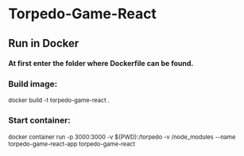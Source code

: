 # Torpedo-Game-React


## Run in Docker

#### At first enter the folder where Dockerfile can be found.

### Build image:
<sub>docker build -t torpedo-game-react .</sub>

### Start container:
<sub>docker container run -p 3000:3000 -v ${PWD}:/torpedo -v /node_modules --name torpedo-game-react-app  torpedo-game-react</sub> 